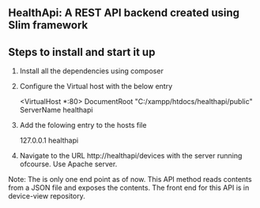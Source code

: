 ## HealthApi: A REST API backend created using Slim framework

## Steps to install and start it up

1) Install all the dependencies using composer

2) Configure the Virtual host with the below entry
    
    <VirtualHost *:80>
        DocumentRoot "C:/xampp/htdocs/healthapi/public"
        ServerName healthapi
    </VirtualHost>

3) Add the folowing entry to the hosts file

    127.0.0.1       healthapi

4) Navigate to the URL http://healthapi/devices with the server running ofcourse. Use Apache server.

Note: The is only one end point as of now. This API method reads contents from a JSON file and exposes the contents. The front end for this API is in device-view repository.